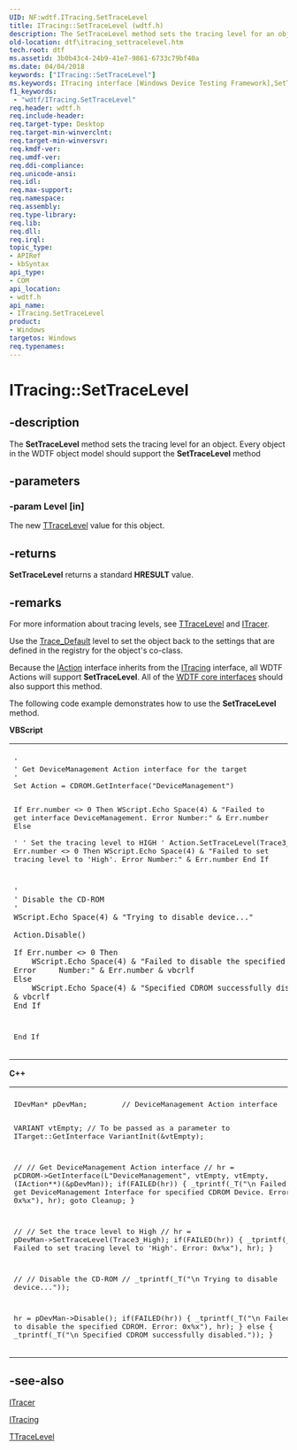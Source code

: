 ```yaml
---
UID: NF:wdtf.ITracing.SetTraceLevel
title: ITracing::SetTraceLevel (wdtf.h)
description: The SetTraceLevel method sets the tracing level for an object.
old-location: dtf\itracing_settracelevel.htm
tech.root: dtf
ms.assetid: 3b0b43c4-24b9-41e7-9861-6733c79bf40a
ms.date: 04/04/2018
keywords: ["ITracing::SetTraceLevel"]
ms.keywords: ITracing interface [Windows Device Testing Framework],SetTraceLevel method, ITracing.SetTraceLevel, ITracing::SetTraceLevel, ITracing_e998383b-984d-4f24-b684-06e81e453714.xml, SetTraceLevel, SetTraceLevel method [Windows Device Testing Framework], SetTraceLevel method [Windows Device Testing Framework],ITracing interface, dtf.itracing_settracelevel, wdtf/ITracing::SetTraceLevel
f1_keywords:
 - "wdtf/ITracing.SetTraceLevel"
req.header: wdtf.h
req.include-header: 
req.target-type: Desktop
req.target-min-winverclnt: 
req.target-min-winversvr: 
req.kmdf-ver: 
req.umdf-ver: 
req.ddi-compliance: 
req.unicode-ansi: 
req.idl: 
req.max-support: 
req.namespace: 
req.assembly: 
req.type-library: 
req.lib: 
req.dll: 
req.irql: 
topic_type:
- APIRef
- kbSyntax
api_type:
- COM
api_location:
- wdtf.h
api_name:
- ITracing.SetTraceLevel
product:
- Windows
targetos: Windows
req.typenames: 
---
```


# ITracing::SetTraceLevel


## -description


The <b>SetTraceLevel</b> method sets the tracing level for an object. Every object in the WDTF object model should support the <b>SetTraceLevel</b> method


## -parameters




### -param Level [in]

The new <a href="https://docs.microsoft.com/windows-hardware/drivers/ddi/index">TTraceLevel</a> value for this object.


## -returns



<b>SetTraceLevel</b> returns a standard <b>HRESULT</b> value.




## -remarks



For more information about tracing levels, see <a href="https://docs.microsoft.com/windows-hardware/drivers/ddi/index">TTraceLevel</a> and <a href="https://docs.microsoft.com/windows-hardware/drivers/ddi/index">ITracer</a>.

Use the <a href="https://docs.microsoft.com/windows-hardware/drivers/ddi/index">Trace_Default</a> level to set the object back to the settings that are defined in the registry for the object's co-class.

Because the <a href="https://docs.microsoft.com/windows-hardware/drivers/ddi/wdtf/nn-wdtf-iaction">IAction</a> interface inherits from the <a href="https://docs.microsoft.com/windows-hardware/drivers/ddi/index">ITracing</a> interface, all WDTF Actions will support <b>SetTraceLevel</b>. All of the <a href="https://docs.microsoft.com/windows-hardware/drivers/ddi/index">WDTF core interfaces</a> should also support this method.

The following code example demonstrates how to use the <b>SetTraceLevel</b> method.

<b>VBScript</b>

<div class="code"><span codelanguage=""><table>
<tr>
<th></th>
</tr>
<tr>
<td>
<pre>'
' Get DeviceManagement Action interface for the target
'
Set Action = CDROM.GetInterface("DeviceManagement")
 
If Err.number <> 0 Then
    WScript.Echo Space(4) & "Failed to get interface DeviceManagement. Error Number:" & Err.number
Else            
    '
    ' Set the tracing level to HIGH
    '
    Action.SetTraceLevel(Trace3_High)
    If Err.number <> 0 Then
        WScript.Echo Space(4) & "Failed to set tracing level to 'High'. Error Number:" & Err.number
    End If

    '
    ' Disable the CD-ROM
    '
    WScript.Echo Space(4) & "Trying to disable device..."
 
    Action.Disable()
 
    If Err.number <> 0 Then
        WScript.Echo Space(4) & "Failed to disable the specified CDROM. Error     Number:" & Err.number & vbcrlf
    Else
        WScript.Echo Space(4) & "Specified CDROM successfully disabled." & vbcrlf
    End If
End If</pre>
</td>
</tr>
</table></span></div>
<b>C++</b>

<div class="code"><span codelanguage=""><table>
<tr>
<th></th>
</tr>
<tr>
<td>
<pre>IDevMan* pDevMan;        // DeviceManagement Action interface

VARIANT vtEmpty;       // To be passed as a parameter to ITarget::GetInterface
VariantInit(&vtEmpty);

//
// Get DeviceManagement Action interface
//
hr = pCDROM->GetInterface(L"DeviceManagement", vtEmpty, vtEmpty, (IAction**)(&pDevMan));
if(FAILED(hr))
{
    _tprintf(_T("\n  Failed to get DeviceManagement Interface for specified CDROM Device. Error: 0x%x"), hr);
 goto Cleanup;
}

//
// Set the trace level to High
//
hr = pDevMan->SetTraceLevel(Trace3_High);
if(FAILED(hr))
{
    _tprintf(_T("\n  Failed to set tracing level to 'High'. Error: 0x%x"), hr);
}
 
//
// Disable the CD-ROM
//
_tprintf(_T("\n  Trying to disable device..."));

hr = pDevMan->Disable();
if(FAILED(hr))
{
    _tprintf(_T("\n  Failed to disable the specified CDROM. Error: 0x%x"), hr);
}
else
{
    _tprintf(_T("\n  Specified CDROM successfully disabled."));
}</pre>
</td>
</tr>
</table></span></div>



## -see-also




<a href="https://docs.microsoft.com/windows-hardware/drivers/ddi/index">ITracer</a>



<a href="https://docs.microsoft.com/windows-hardware/drivers/ddi/index">ITracing</a>



<a href="https://docs.microsoft.com/windows-hardware/drivers/ddi/index">TTraceLevel</a>
 

 

